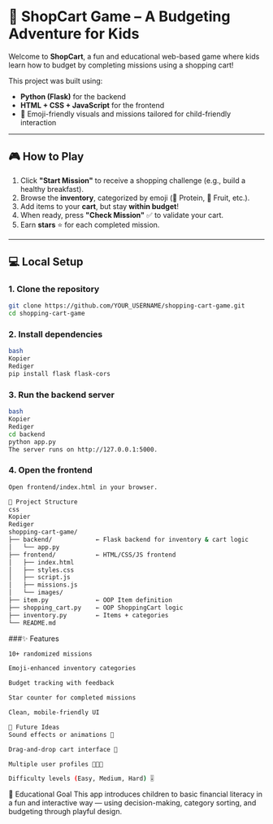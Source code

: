 # 🛒 ShopCart Game – A Budgeting Adventure for Kids

Welcome to **ShopCart**, a fun and educational web-based game where kids learn how to budget by completing missions using a shopping cart!

This project was built using:
- **Python (Flask)** for the backend
- **HTML + CSS + JavaScript** for the frontend
- 🎨 Emoji-friendly visuals and missions tailored for child-friendly interaction

---

## 🎮 How to Play

1. Click **"Start Mission"** to receive a shopping challenge (e.g., build a healthy breakfast).
2. Browse the **inventory**, categorized by emoji (🥚 Protein, 🍎 Fruit, etc.).
3. Add items to your **cart**, but stay **within budget**!
4. When ready, press **"Check Mission"** ✅ to validate your cart.
5. Earn **stars** ⭐ for each completed mission.

---

## 💻 Local Setup

### 1. Clone the repository

```bash
git clone https://github.com/YOUR_USERNAME/shopping-cart-game.git
cd shopping-cart-game
```

### 2. Install dependencies
```bash
bash
Kopier
Rediger
pip install flask flask-cors
```


### 3. Run the backend server
```bash
bash
Kopier
Rediger
cd backend
python app.py
The server runs on http://127.0.0.1:5000.
```

### 4. Open the frontend
```bash
Open frontend/index.html in your browser.

📁 Project Structure
css
Kopier
Rediger
shopping-cart-game/
├── backend/            ← Flask backend for inventory & cart logic
│   └── app.py
├── frontend/           ← HTML/CSS/JS frontend
│   ├── index.html
│   ├── styles.css
│   ├── script.js
│   ├── missions.js
│   └── images/
├── item.py             ← OOP Item definition
├── shopping_cart.py    ← OOP ShoppingCart logic
├── inventory.py        ← Items + categories
└── README.md
```

###✨ Features
```bash
10+ randomized missions

Emoji-enhanced inventory categories

Budget tracking with feedback

Star counter for completed missions

Clean, mobile-friendly UI

🚀 Future Ideas
Sound effects or animations 🎵

Drag-and-drop cart interface 🧲

Multiple user profiles 🧑‍🤝‍🧑

Difficulty levels (Easy, Medium, Hard) 🎚️
```

🧠 Educational Goal
This app introduces children to basic financial literacy in a fun and interactive way — using decision-making, category sorting, and budgeting through playful design.
